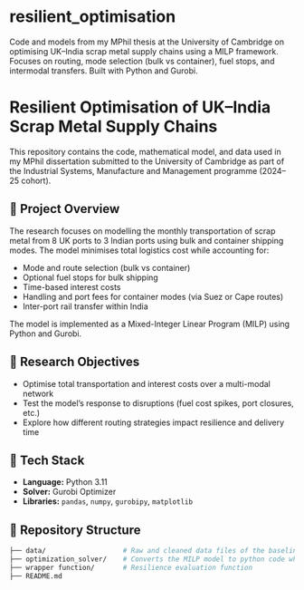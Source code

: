 # resilient_optimisation
Code and models from my MPhil thesis at the University of Cambridge on optimising UK–India scrap metal supply chains using a MILP framework. Focuses on routing, mode selection (bulk vs container), fuel stops, and intermodal transfers. Built with Python and Gurobi.
# Resilient Optimisation of UK–India Scrap Metal Supply Chains

This repository contains the code, mathematical model, and data used in my MPhil dissertation submitted to the University of Cambridge as part of the Industrial Systems, Manufacture and Management programme (2024–25 cohort).

## 📘 Project Overview

The research focuses on modelling the monthly transportation of scrap metal from 8 UK ports to 3 Indian ports using bulk and container shipping modes. The model minimises total logistics cost while accounting for:

- Mode and route selection (bulk vs container)
- Optional fuel stops for bulk shipping
- Time-based interest costs
- Handling and port fees for container modes (via Suez or Cape routes)
- Inter-port rail transfer within India

The model is implemented as a Mixed-Integer Linear Program (MILP) using Python and Gurobi.

## 🧠 Research Objectives

- Optimise total transportation and interest costs over a multi-modal network
- Test the model’s response to disruptions (fuel cost spikes, port closures, etc.)
- Explore how different routing strategies impact resilience and delivery time

## 🧰 Tech Stack

- **Language:** Python 3.11
- **Solver:** Gurobi Optimizer
- **Libraries:** `pandas`, `numpy`, `gurobipy`, `matplotlib`

## 📁 Repository Structure

```bash
├── data/                   # Raw and cleaned data files of the baseline and disruption scenarios
├── optimization_solver/    # Converts the MILP model to python code which uses Gurobi to solve it
├── wrapper function/       # Resilience evaluation function
├── README.md

